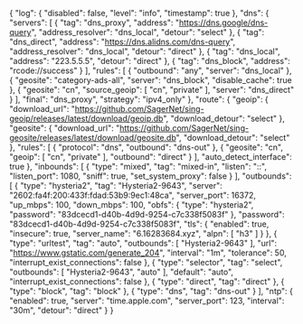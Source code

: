 {
  "log": {
    "disabled": false,
    "level": "info",
    "timestamp": true
  },
  "dns": {
    "servers": [
      {
        "tag": "dns_proxy",
        "address": "https://dns.google/dns-query",
        "address_resolver": "dns_local",
        "detour": "select"
      },
      {
        "tag": "dns_direct",
        "address": "https://dns.alidns.com/dns-query",
        "address_resolver": "dns_local",
        "detour": "direct"
      },
      {
        "tag": "dns_local",
        "address": "223.5.5.5",
        "detour": "direct"
      },
      {
        "tag": "dns_block",
        "address": "rcode://success"
      }
    ],
    "rules": [
      {
        "outbound": "any",
        "server": "dns_local"
      },
      {
        "geosite": "category-ads-all",
        "server": "dns_block",
        "disable_cache": true
      },
      {
        "geosite": "cn",
        "source_geoip": [
          "cn",
          "private"
        ],
        "server": "dns_direct"
      }
    ],
    "final": "dns_proxy",
    "strategy": "ipv4_only"
  },
  "route": {
    "geoip": {
      "download_url": "https://github.com/SagerNet/sing-geoip/releases/latest/download/geoip.db",
      "download_detour": "select"
    },
    "geosite": {
      "download_url": "https://github.com/SagerNet/sing-geosite/releases/latest/download/geosite.db",
      "download_detour": "select"
    },
    "rules": [
      {
        "protocol": "dns",
        "outbound": "dns-out"
      },
      {
        "geosite": "cn",
        "geoip": [
          "cn",
          "private"
        ],
        "outbound": "direct"
      }
    ],
    "auto_detect_interface": true
  },
  "inbounds": [
    {
      "type": "mixed",
      "tag": "mixed-in",
      "listen": "::",
      "listen_port": 1080,
      "sniff": true,
      "set_system_proxy": false
    }
  ],
  "outbounds": [
    {
      "type": "hysteria2",
      "tag": "Hysteria2-9643",
      "server": "2602:fa4f:200:433f:fdad:53b9:9ec1:48ca",
      "server_port": 16372,
      "up_mbps": 100,
      "down_mbps": 100,
      "obfs": {
        "type": "hysteria2",
        "password": "83dcecd1-d40b-4d9d-9254-c7c338f5083f"
      },
      "password": "83dcecd1-d40b-4d9d-9254-c7c338f5083f",
      "tls": {
        "enabled": true,
        "insecure": true,
        "server_name": "6.16283684.xyz",
        "alpn": [
          "h3"
        ]
      }
    },
    {
      "type": "urltest",
      "tag": "auto",
      "outbounds": [
        "Hysteria2-9643"
      ],
      "url": "https://www.gstatic.com/generate_204",
      "interval": "1m",
      "tolerance": 50,
      "interrupt_exist_connections": false
    },
    {
      "type": "selector",
      "tag": "select",
      "outbounds": [
        "Hysteria2-9643", 
        "auto"
      ],
      "default": "auto",
      "interrupt_exist_connections": false
    },
    {
      "type": "direct",
      "tag": "direct"
    },
    {
      "type": "block",
      "tag": "block"
    },
    {
      "type": "dns",
      "tag": "dns-out"
    }
  ],
  "ntp": {
    "enabled": true,
    "server": "time.apple.com",
    "server_port": 123,
    "interval": "30m",
    "detour": "direct"
  }
}
